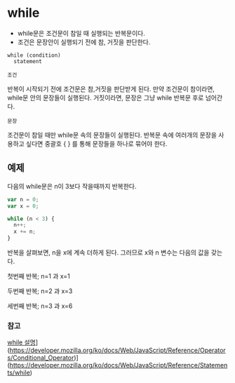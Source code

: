 # while

- while문은 조건문이 참일 때 실행되는 반복문이다. 
- 조건은 문장안이 실행되기 전에 참, 거짓을 판단한다. 

``` 
while (condition)
  statement 
  ```

```조건```
  
반복이 시작되기 전에 조건문은 참,거짓을 판단받게 된다. 만약 조건문이 참이라면, while문 안의 문장들이 실행된다. 거짓이라면, 문장은 그냥 while 반복문 후로 넘어간다.
  
```문장```
  
조건문이 참일 때만 while문 속의 문장들이 실행된다. 반복문 속에 여러개의 문장을 사용하고 싶다면 중괄호 { } 를 통해 문장들을 하나로 묶어야 한다.


## 예제
  다음의 while문은 n이 3보다 작을때까지 반복한다. 
  
``` JavaScript
var n = 0;
var x = 0;

while (n < 3) {
  n++;
  x += n;
}
```
반복을 살펴보면, n을 x에 계속 더하게 된다. 그러므로 x와 n 변수는 다음의 값을 갖는다.

  
첫번째 반복; n=1 과 x=1

  
두번째 반복; n=2 과 x=3

  
세번째 반복; n=3 과 x=6

### 참고
[while 설명](https://developer.mozilla.org/ko/docs/Web/JavaScript/Reference/Global_Objects/Math/abs)](https://developer.mozilla.org/ko/docs/Web/JavaScript/Reference/Operators/Conditional_Operator)](https://developer.mozilla.org/ko/docs/Web/JavaScript/Reference/Statements/while)
